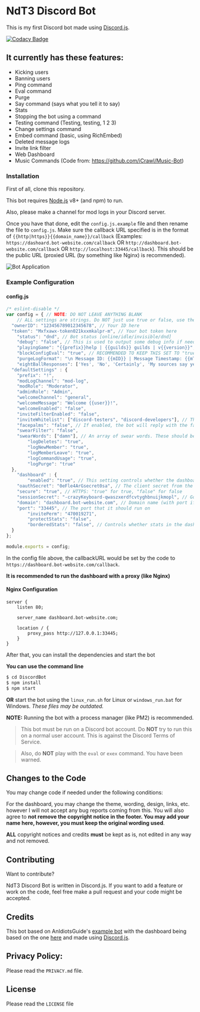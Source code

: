 # NdT3 Discord Bot

This is my first Discord bot made using [Discord.js](https://github.com/hydrabolt/discord.js).

[![Codacy Badge](https://api.codacy.com/project/badge/Grade/a53801bdb675456da9c9e0f5794d26f5?branch=dev-branch)](https://www.codacy.com/app/NdT3Development/DiscordBot?utm_source=github.com&amp;utm_medium=referral&amp;utm_content=NdT3Development/DiscordBot&amp;utm_campaign=Badge_Grade)

## It currently has these features:
  - Kicking users
  - Banning users
  - Ping command
  - Eval command
  - Purge
  - Say command (says what you tell it to say)
  - Stats
  - Stopping the bot using a command
  - Testing command (Testing, testing, 1 2 3)
  - Change settings command
  - Embed command (basic, using RichEmbed)
  - Deleted message logs
  - Invite link filter
  - Web Dashboard
  - Music Commands (Code from: https://github.com/iCrawl/Music-Bot)

### Installation
First of all, clone this repository.

This bot requires [Node.js](https://nodejs.org/) v8+ (and npm) to run.

Also, please make a channel for mod logs in your Discord server.

Once you have that done, edit the `config.js.example` file and then rename the file to `config.js`. Make sure the callback URL specified is in the format of `{{http|https}}{{domain_name}}/callback` (Examples: `https://dashoard.bot-website.com/callback` OR `http://dashboard.bot-website.com/callback` OR `http://localhost:33445/callback`). This should be the public URL (proxied URL (by something like Nginx) is recommended).

![Bot Application](https://i.imgur.com/sechKvg.png)

### Example Configuration

#### config.js

```javascript
/* eslint-disable */
var config = { // NOTE: DO NOT LEAVE ANYTHING BLANK
	// ALL settings are strings. Do NOT just use true or false, use these in strings such as "true" or "false". This is due to how some code works when changing the settings
  "ownerID": "123456789012345678", // Your ID here
  "token": "Mxfxawx-token021kxxmkalpr-m", // Your bot token here
	"status": "dnd", // Bot status [online/idle/invisible/dnd]
	"debug": "false", // This is used to output some debug info if needed. The token will be in the console and other information could be in the console
	"playingGame": "{{prefix}}help | {{guilds}} guilds | v{{version}}", // The game you want the bot to play. {{prefix}} is replaced with the default prefix below, {{guilds}} is replaced with the guild count and {{version}} is replaced with the bot version. Leave blank to disable
	"blockConfigEval": "true", // RECOMMENDED TO KEEP THIS SET TO "true"! This setting ensures that you cannot use the eval or exec commands if the eval/exec code contains 'config.js'
	"purgeLogFormat": "\n Message ID: {{mID}} | Message Timestamp: {{mTS}} | Content: {{mC}} \n", // {{mID}}: Message ID; {{mTS}} Message Timestamp; {{mC}}: Message Content;
	"eightBallResponses": ['Yes', 'No', 'Certainly', 'My sources say yes', 'Try again later', 'Without a doubt', 'Better not to tell you now'], // An array of responses for the 8ball command
  "defaultSettings" : {
    "prefix": "!",
    "modLogChannel": "mod-log",
    "modRole": "Moderator",
    "adminRole": "Admin",
    "welcomeChannel": "general",
    "welcomeMessage": "Welcome {{user}}!",
    "welcomeEnabled": "false",
    "inviteFilterEnabled": "false",
    "inviteWhitelist": ["discord-testers", "discord-developers"], // This can be changed, these are just defaults as an example
    "facepalms": "false", // If enabled, the bot will reply with the facepalm emoji whenever a message contains 'facepalm'
    "swearFilter": "false",
    "swearWords": ["damn"], // An array of swear words. These should be lowercase. (of course, I have not included much for certain reasons...)
		"logDeletes": "true",
		"logNewMember": "true",
		"logMemberLeave": "true",
		"logCommandUsage": "true",
		"logPurge": "true"
  },
    "dashboard" : {
		"enabled": "true", // This setting controls whether the dashboard is enabled or not.
    "oauthSecret": "0eFle4ArGsecret0sa", // The client secret from the Discord bot page
    "secure": "true", // HTTPS: "true" for true, "false" for false
    "sessionSecret": "-crazyKeyboard-qwaszxerdfcvtyghbnuijkmopl", // Go crazy on the keyboard here, this is used as a session secret
    "domain": "dashboard.bot-website.com", // Domain name (with port if not running behind proxy running on port 80). Example: "domain": "dashboard.bot-website.com" OR "domain": "localhost:33445"
    "port": "33445", // The port that it should run on
		"invitePerm": "470019271",
		"protectStats": "false",
		"borderedStats": "false", // Controls whether stats in the dashboard should have a border or not
  }
};

module.exports = config;
```

In the config file above, the callbackURL would be set by the code to `https://dashboard.bot-website.com/callback`.

**It is recommended to run the dashboard with a proxy (like Nginx)**

#### Nginx Configuration

```
server {
    listen 80;

    server_name dashboard.bot-website.com;

    location / {
        proxy_pass http://127.0.0.1:33445;
    }
}
```

After that, you can install the dependencies and start the bot

**You can use the command line**
```sh
$ cd DiscordBot
$ npm install
$ npm start
```
**OR** start the bot using the `linux_run.sh` for Linux or `windows_run.bat` for Windows. _These files may be outdated._

**NOTE:** Running the bot with a process manager (like PM2) is recommended.

>This bot must be run on a Discord bot account. Do __NOT__ try to run this on a normal user account. This is against the Discord Terms of Service.

>Also, do __NOT__ play with the `eval` or `exex` command. You have been warned.

## Changes to the Code

You may change code if needed under the following conditions:

For the dashboard, you may change the theme, wording, design, links, etc. however I will not accept any bug reports coming from this. You will also agree to **not remove the copyright notice in the footer. You may add your name here, however, you must keep the original wording used**.

**ALL** copyright notices and credits **must** be kept as is, not edited in any way and not removed.

## Contributing

Want to contribute?

NdT3 Discord Bot is written in Discord.js. If you want to add a feature or work on the code, feel free make a pull request and your code might be accepted.

## Credits

This bot based on AnIdiotsGuide's [example bot](https://github.com/An-Idiots-Guide/guidebot) with the dashboard being based on the one [here](https://idiots-dashboard.glitch.me/) and made using [Discord.js](https://github.com/hydrabolt/discord.js).

## Privacy Policy:

Please read the `PRIVACY.md` file.

## License

Please read the `LICENSE` file
